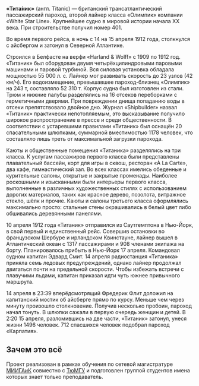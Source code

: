 
**«Тита́ник»** (англ. Titanic) — британский трансатлантический пассажирский пароход, второй лайнер класса «Олимпик» компании «White Star Line». Крупнейшее судно в мировой истории начала XX века. При строительстве получил номер 401.

Во время первого рейса, в ночь с 14 на 15 апреля 1912 года, столкнулся с айсбергом и затонул в Северной Атлантике.

Строился в Белфасте на верфи «Harland & Wolff» с 1909 по 1912 год. «Титаник» был оборудован двумя четырёхцилиндровыми паровыми машинами и паровой турбиной. Вся силовая установка обладала мощностью 55 000 л. с. Лайнер мог развивать скорость до 23 узлов (42 км/ч). Его водоизмещение, превышавшее пароход-близнец «Олимпик» на 243 т, составляло 52 310 т. Корпус судна был изготовлен из стали. Трюм и нижние палубы разделялись на 16 отсеков переборками с герметичными дверями. При повреждении днища попаданию воды в отсеки препятствовало двойное дно. Журнал «Shipbuilder» назвал «Титаник» практически непотопляемым, это высказывание получило широкое распространение в прессе и среди общественности. В соответствии с устаревшими правилами «Титаник» был оснащён 20 спасательными шлюпками, суммарной вместимостью 1178 человек, что составляло лишь треть от максимальной загрузки парохода.

Каюты и общественные помещения «Титаника» разделялись на три класса. К услугам пассажиров первого класса были представлены плавательный бассейн, корт для игры в сквош, ресторан «À La Carte», два кафе, гимнастический зал. Во всех классах имелись обеденные и курительные салоны, открытые и закрытые променады. Наиболее роскошными и изысканными были интерьеры первого класса, выполненные в различных художественных стилях с использованием дорогих материалов, таких как красное дерево, позолота, витражное стекло, шёлк и прочие. Каюты и салоны третьего класса оформлялись максимально просто: стальные стены окрашивались в белый цвет либо обшивались деревянными панелями.

10 апреля 1912 года «Титаник» отправился из Саутгемптона в Нью-Йорк, в свой первый и единственный рейс. Совершив остановки во французском Шербуре и ирландском Квинстауне, лайнер вышел в Атлантический океан с 1317 пассажирами и 908 членами экипажа на борту. Планировалось прибыть в Нью-Йорк 17 апреля. Командовал судном капитан Эдвард Смит. 14 апреля радиостанция «Титаника» приняла семь ледовых предупреждений, однако лайнер продолжал двигаться почти на предельной скорости. Чтобы избежать встречи с плавучими льдами, капитан приказал идти чуть южнее привычного маршрута.

14 апреля в 23:39 вперёдсмотрящий Фредерик Флит доложил на капитанский мостик об айсберге прямо по курсу. Меньше чем через минуту произошло столкновение. Получив несколько пробоин, пароход начал тонуть. В шлюпки сажали в первую очередь женщин и детей. В 2:20 15 апреля, разломившись на две части, «Титаник» затонул, унеся жизни 1496 человек. 712 спасшихся человек подобрал пароход «Карпатия».

## Зачем это всё

Проект реализован в рамках обучения по сетевой магистратуре [МИИГАиК](https://www.miigaik.ru/) совместно с [ТюМГУ](https://www.utmn.ru/) и подготовлен группой студентов имена которых знает только преподаватель.
